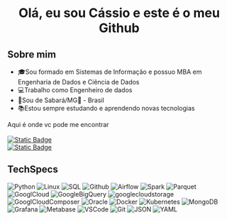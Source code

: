 <html>
  <h1>
    <p align="center">
      <strong>Olá, eu sou Cássio e este é o meu Github</strong>
    </p>
  </h1>
</html>

## Sobre mim ##

- 🎓Sou formado em Sistemas de Informação e possuo MBA em Engenharia de Dados e Ciência de Dados
- 💻Trabalho como Engenheiro de dados
- 📍Sou de Sabará/MG🔺 - Brasil
- 📚Estou sempre estudando e aprendendo novas tecnologias

<!-- Badges Shields - https://shields.io/badges -->

<html>
  <p> Aqui é onde vc pode me encontrar
      <br>
      <br>
      <a href="https://www.linkedin.com/in/cassiolsouza">
        <img alt="Static Badge" src="https://img.shields.io/badge/-linkedin-LinkedIn?style=social&logo=linkedin&logoColor=blue&labelColor=white&color=white">
      </a>
        <br>
    <a href="https://linktr.ee/cassio_souza">
        <img alt="Static Badge" src="https://img.shields.io/badge/Linktree-Linktree?style=social&logo=linktree&logoColor=green">
   </a>
  </p>
</html>

## TechSpecs #

![Python](https://img.shields.io/badge/-Python-black?style=round-square&logo=python)
![Linux](https://img.shields.io/badge/-Linux-black?style=round-square&logo=linux)
![SQL](https://img.shields.io/badge/-MySql-black?style=round-square&logo=mysql&logoColor=blue)
![Github](https://img.shields.io/badge/-Github-black?style=round-square&logo=github)
![Airflow](https://img.shields.io/badge/-Airflow-black?style=round-square&logo=apacheairflow)
![Spark](https://img.shields.io/badge/-Spark-black?style=round-square&logo=apachespark)
![Parquet](https://img.shields.io/badge/-Parquet-black?style=round-square&logo=apacheparquet)
![GooglCloud](https://img.shields.io/badge/-GoogleCloud-black?style=round-square&logo=googlecloud)
![GoogleBigQuery](https://img.shields.io/badge/-GoogleBigQuery-black?style=round-square&logo=googlebigquery)
![googlecloudstorage](https://img.shields.io/badge/-GoogleCloudStorage-black?style=round-square&logo=googlecloudstorage)
![GooglCloudComposer](https://img.shields.io/badge/-GoogleCloudComposer-black?style=round-square&logo=googlecloudcomposer)
![Oracle](https://img.shields.io/badge/-Oracle-black?style=round-square&logo=oracle&logoColor=red)
![Docker](https://img.shields.io/badge/-Docker-black?style=round-square&logo=docker)
![Kubernetes](https://img.shields.io/badge/Kubernetes-black?style=round-square&logo=kubernetes)
![MongoDB](https://img.shields.io/badge/-MongoDB-black?style=round-square&logo=mongodb&logoColor=green)
![Grafana](https://img.shields.io/badge/-Grafana-black?style=round-square&logo=grafana)
![Metabase](https://img.shields.io/badge/-Metabase-black?style=round-square&logo=metabase)
![VSCode](https://img.shields.io/badge/-VSCode-black?style=round-square&logo=visualstudiocode&logoColor=blue)
![Git](https://img.shields.io/badge/-Git-black?style=round-square&logo=git)
![JSON](https://img.shields.io/badge/-JSON-black?style=round-square&logo=json)
![YAML](https://img.shields.io/badge/-YAML-black?style=round-square&logo=yaml&logoColor=purple)
